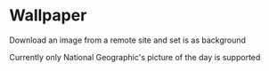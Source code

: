 Wallpaper
============

Download an image from a remote site and set is as background

Currently only National Geographic's picture of the day is supported
